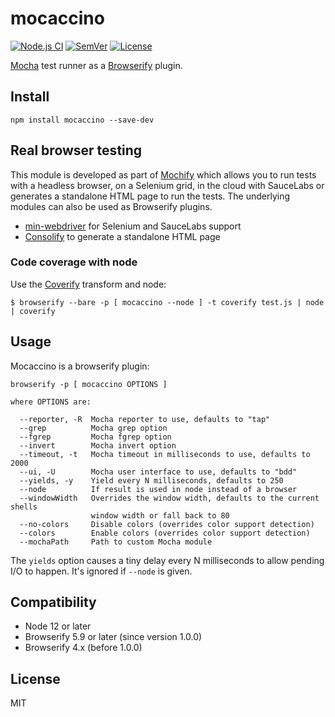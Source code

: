 # mocaccino

[![Node.js CI](https://github.com/mantoni/mocaccino.js/actions/workflows/test.yml/badge.svg)](https://github.com/mantoni/mocaccino.js/actions/workflows/test.yml)
[![SemVer]](https://semver.org)
[![License]](https://github.com/mantoni/mocaccino.js/blob/master/LICENSE)

[Mocha][] test runner as a [Browserify][] plugin.

## Install

```
npm install mocaccino --save-dev
```

## Real browser testing

This module is developed as part of [Mochify][] which allows you to run tests
with a headless browser, on a Selenium grid, in the cloud with SauceLabs or
generates a standalone HTML page to run the tests. The underlying modules can
also be used as Browserify plugins.

- [min-webdriver][] for Selenium and SauceLabs support
- [Consolify][] to generate a standalone HTML page

### Code coverage with node

Use the [Coverify][] transform and node:

```
$ browserify --bare -p [ mocaccino --node ] -t coverify test.js | node | coverify
```

## Usage

Mocaccino is a browserify plugin:

```
browserify -p [ mocaccino OPTIONS ]

where OPTIONS are:

  --reporter, -R  Mocha reporter to use, defaults to "tap"
  --grep          Mocha grep option
  --fgrep         Mocha fgrep option
  --invert        Mocha invert option
  --timeout, -t   Mocha timeout in milliseconds to use, defaults to 2000
  --ui, -U        Mocha user interface to use, defaults to "bdd"
  --yields, -y    Yield every N milliseconds, defaults to 250
  --node          If result is used in node instead of a browser
  --windowWidth   Overrides the window width, defaults to the current shells
                  window width or fall back to 80
  --no-colors     Disable colors (overrides color support detection)
  --colors        Enable colors (overrides color support detection)
  --mochaPath     Path to custom Mocha module
```

The `yields` option causes a tiny delay every N milliseconds to allow pending
I/O to happen. It's ignored if `--node` is given.

## Compatibility

- Node 12 or later
- Browserify 5.9 or later (since version 1.0.0)
- Browserify 4.x (before 1.0.0)

## License

MIT

[Build Status]: http://img.shields.io/travis/mantoni/mocaccino.js.svg
[SemVer]: http://img.shields.io/:semver-%E2%9C%93-brightgreen.svg
[License]: http://img.shields.io/npm/l/mocaccino.svg
[Mocha]: http://mochajs.org/
[Browserify]: http://browserify.org
[Mochify]: https://github.com/mantoni/mochify.js
[min-webdriver]: https://github.com/mantoni/min-webdriver
[Consolify]: https://github.com/mantoni/consolify
[Coverify]: https://github.com/substack/coverify
